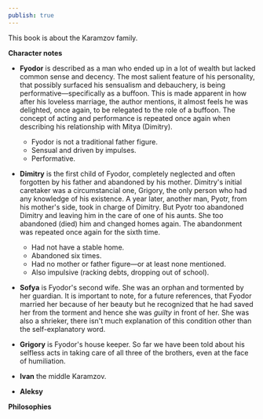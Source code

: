 ```yaml
---
publish: true
---
```


This book is about the Karamzov family.

**Character notes**
- **Fyodor** is described as a man who ended up in a lot of wealth but lacked common sense and decency. The most salient feature of his personality, that possibly surfaced his sensualism and debauchery, is being performative—specifically as a buffoon. This is made apparent in how after his loveless marriage, the author mentions, it almost feels he was delighted, once again, to be relegated to the role of a buffoon. The concept of acting and performance is repeated once again when describing his relationship with Mitya (Dimitry). 
	- Fyodor is not a traditional father figure.
	- Sensual and driven by impulses. 
	- Performative. 
  
- **Dimitry** is the first child of Fyodor, completely neglected and often forgotten by his father and abandoned by his mother. Dimitry's initial caretaker was a circumstancial one, Grigory, the only person who had any knowledge of his existence. A year later, another man, Pyotr, from his mother's side, took in charge of Dimitry. But Pyotr too abandoned Dimitry and leaving him in the care of one of his aunts. She too abandoned (died) him and changed homes again. The abandonment was repeated once again for the sixth time. 
	- Had not have a stable home.
	- Abandoned six times. 
	- Had no mother or father figure—or at least none mentioned.
	- Also impulsive (racking debts, dropping out of school).

- **Sofya** is Fyodor's second wife. She was an orphan and tormented by her guardian. It is important to note, for a future references, that Fyodor married her because of her beauty but he recognized that he had saved her from the torment and hence she was *guilty* in front of her. She was also a shrieker, there isn't much explanation of this condition other than the self-explanatory word. 

- **Grigory** is Fyodor's house keeper. So far we have been told about his selfless acts in taking care of all three of the brothers, even at the face of humiliation. 
  
- **Ivan** the middle Karamzov. 

- **Aleksy**



**Philosophies**